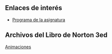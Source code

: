 <!-- 
.. title: Mecanismos
.. slug: mecanismos
.. date: 2017-01-20 19:21:31 UTC-06:00
.. tags: 
.. category: 
.. link: 
.. description: 
.. type: text
-->

## Enlaces de interés

* [Programa de la asignatura](/pdf/AED1043-Mecanismos.pdf)

## Archivos del Libro de Norton 3ed

[Animaciones](/mecanismos/animations/Animation.html)

